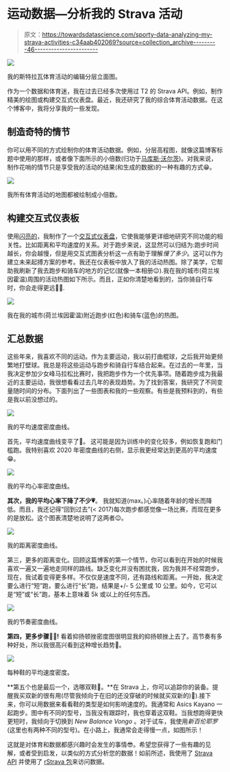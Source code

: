 # 运动数据—分析我的 Strava 活动

> 原文：<https://towardsdatascience.com/sporty-data-analyzing-my-strava-activities-c34aab402069?source=collection_archive---------46----------------------->

![](img/172a86684b18b9dbe3f766412664dc52.png)

我的斯特拉瓦体育活动的编辑分层立面图。

作为一个数据和体育迷，我在过去已经多次使用过 T2 的 Strava API。例如，制作精美的绘图或构建交互式仪表盘。最近，我还研究了我的综合体育活动数据。在这个博客中，我将分享我的一些发现。

## 制造奇特的情节

你可以用不同的方式绘制你的体育活动数据。例如，分层高程图，就像这篇博客标题中使用的那样，或者像下面所示的小倍数(归功于[马库斯·沃尔茨](https://marcusvolz.com/strava/))。对我来说，制作花哨的情节只是享受我的活动的结果(和生成的数据)的一种有趣的方式😁。

![](img/4488c469c480881701a4a9e8e0b5d3b3.png)

我所有体育活动的地图都被绘制成小倍数。

## 构建交互式仪表板

使用[闪亮的](https://shiny.rstudio.com/)，我制作了一个[交互式仪表盘](https://elkeklaassen.shinyapps.io/StravaApp/)，它使我能够更详细地研究不同功能的相关性。比如距离和平均速度的关系。对于跑步来说，这显然可以归结为:跑步时间越长，你会越慢，但是用交互式图表分析这一点有助于理解*慢了多少*。这可以作为建立未来起搏方案的参考。我还在仪表板中放入了我的活动热图。除了美学，它帮助我刷新了我去跑步和骑车的地方的记忆(就像一本相册😉).我在我的城市(荷兰埃因霍温)周围的活动热图如下所示。而且，正如你清楚地看到的，当你骑自行车时，你会走得更远🚴‍♀️.

![](img/e9be414757b519a15ed89ef21a455038.png)

我在我的城市(荷兰埃因霍温)附近跑步(红色)和骑车(蓝色)的热图。

## 汇总数据

这些年来，我喜欢不同的运动。作为主要运动，我以前打曲棍球，之后我开始更频繁地打壁球。我总是将这些运动与跑步和骑自行车结合起来。在过去的一年里，当我决定参加少女峰马拉松比赛时，我把跑步作为一个优先事项。随着跑步成为我最近的主要运动，我很想看看过去几年的表现趋势。为了找到答案，我研究了不同变量随时间的分布。下面列出了一些图表和我的一些观察。有些是我预料到的，有些是我以前没想过的。

![](img/7c2968f84137982d290ad08c1f47e22e.png)

我的平均速度密度曲线。

首先，平均速度曲线变平了💨。
这可能是因为训练中的变化较多，例如恢复跑和门槛跑。我特别喜欢 2020 年密度曲线的右侧，显示我更经常达到更高的平均速度😁。

![](img/551190702f9ba2b3b80d638132485c36.png)

我的平均心率密度曲线。

**其次，我的平均心率下降了不少💗**。
我就知道(max。)心率随着年龄的增长而降低。而且，我还记得“回到过去”(< 2017)每次跑步都感觉像一场比赛，而现在更多的是放松。这个图表清楚地说明了这两者😉。

![](img/e3721189caea3187c2df307d88a8dd6e.png)

我的距离密度曲线。

第三，更多的距离变化。回顾这篇博客的第一个情节，你可以看到在开始的时候我喜欢一遍又一遍地走同样的路线。缺乏变化并没有困扰我，因为我并不经常跑步。现在，我试着变得更多样。不仅仅是速度不同，还有路线和距离。一开始，我决定要么进行“短”跑，要么进行“长”跑，结果是+/- 5 公里或 10 公里。如今，它可以是“短”或“长”跑，基本上意味着 5k 或以上的任何东西。

![](img/a774176820acdf5b5960d2a08307c169.png)

我的节奏密度曲线。

**第四，更多步骤🏃‍♀️!** 看着抑扬顿挫密度图很明显我的抑扬顿挫上去了。高节奏有多种好处，所以我很高兴看到这种增长趋势💪。

![](img/128a4e048ff77ff66ade1247e5de649d.png)

每种鞋的平均速度密度。

**第五个也是最后一个，选哪双鞋👟。**在 Strava 上，你可以追踪你的装备。提醒我买双新的很有用(尽管我倾向于在旧的还没穿破的时候就买双新的)😬).接下来，你可以用数据来看看鞋的类型是如何影响速度的。我通常和 Asics Kayano 一起跑步。图中有不同的型号，当我没有跟踪时，我也穿着这双鞋。当我想跑得更快更短时，我倾向于切换到 *New Balance Vongo* 。对于试车，我使用*新百伦耶罗*(这里也有两种不同的型号)。在小路上，我通常会走得慢一点，如图所示！

这就是对体育和数据都感兴趣时会发生的事情😎。希望您获得了一些有趣的见解，或者受到启发，以类似的方式分析您的数据！如前所述，我使用了 [Strava API](https://developers.strava.com/) 并使用了 [rStrava 包](https://github.com/fawda123/rStrava)来访问数据。